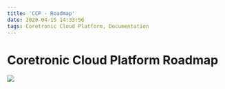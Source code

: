 ```yaml
---
title: 'CCP - Roadmap'
date: 2020-04-15 14:33:56
tags: Coretronic Cloud Platform, Documentation
---
```


Coretronic Cloud Platform Roadmap
===

![](https://i.imgur.com/mi37QjO.png)

